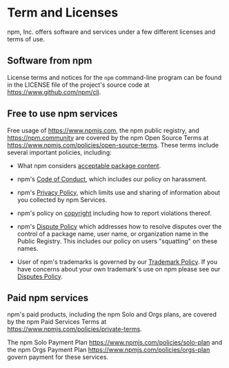 # Term and Licenses

npm, Inc. offers software and services under a few different licenses
and terms of use.

## Software from npm

License terms and notices for the `npm` command-line program can
be found in the LICENSE file of the project's source code at
<https://www.github.com/npm/cli>.

## Free to use npm services

Free usage of <https://www.npmjs.com>, the npm public registry,
and <https://npm.community>
are covered by the npm Open Source Terms at <https://www.npmjs.com/policies/open-source-terms>.
These terms include several important policies, including:

* What npm considers [acceptable package content](https://www.npmjs.com/policies/open-source-terms#acceptable-use).

* npm's [Code of Conduct](https://www.npmjs.com/policies/conduct), which includes our policy on harassment.

* npm's [Privacy Policy](https://www.npmjs.com/policies/privacy), which limits use and sharing of information
about you collected by npm Services.

* npm's policy on [copyright](https://www.npmjs.com/policies/dmca) including how to report violations thereof.

* npm's [Dispute Policy](https://www.npmjs.com/policies/disputes) which addresses how to resolve disputes
over the control of a package name, user name, or organization name in the Public Registry. This includes
our policy on users "squatting" on these names.

* User of npm's trademarks is governed by our [Trademark Policy](https://www.npmjs.com/policies/trademark). If you
have concerns about your own trademark's use on npm please see our [Disputes Policy](https://www.npmjs.com/policies/disputes#trademarks).

## Paid npm services

npm's paid products, including the npm Solo and Orgs plans, are
covered by the npm Paid Services Terms at <https://www.npmjs.com/policies/private-terms>.

The npm Solo Payment Plan
<https://www.npmjs.com/policies/solo-plan>
and the npm Orgs Payment Plan
<https://www.npmjs.com/policies/orgs-plan>
govern payment for these services.
